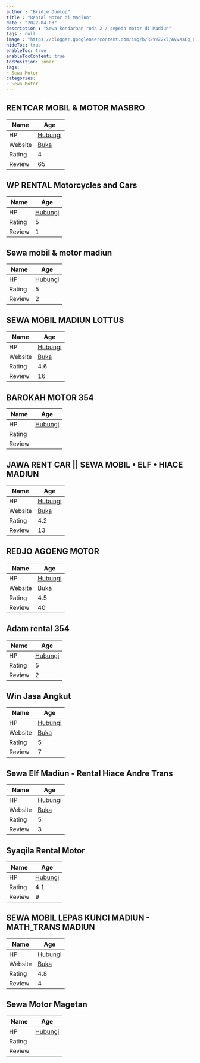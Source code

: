 ```yaml
---
author : "Bridie Dunlop"
title : "Rental Motor di Madiun"
date : "2022-04-03"
description : "Sewa kendaraan roda 2 / sepeda motor di Madiun"
tags : null
image : "https://blogger.googleusercontent.com/img/b/R29vZ2xl/AVvXsEg_b6P2b3NW3AsjWW0bh64CvwhJzn7DHRwTtinPMb5YOXQY4ol34wSf6Xb8d92Ue0Aqnoydy__XIxZPfTeO9VA6NlcrFfbTWIv4f_P_equhSlbniJt6FMKWad6mNUTOfSulBdStE17mIQeEgJOCBh1C6ItEdMX1Yje4lxz7URMmdCIX4eCZhbQWLQEF1g/w300-h200/rental-motor-di-madiun.png"
hideToc: true
enableToc: true
enableTocContent: true
tocPosition: inner
tags:
- Sewa Motor
categories:
- Sewa Motor
---
```



## RENTCAR MOBIL &amp; MOTOR MASBRO

Name | Age
--------|------
HP | [Hubungi](https://pcandroidplayer.blogspot.com/?clayads=https://getnumber.ndower.dev?phone=MDg1NjM2Njk4NjA=)
Website | [Buka](https://pcandroidplayer.blogspot.com/?clayads=aHR0cHM6Ly9yZW50Y2FyLW1vYmlsLW1vdG9yLW1hc2Jyby5idXNpbmVzcy5zaXRlLw==) 
Rating | 4
Review | 65


## WP RENTAL Motorcycles and Cars

Name | Age
--------|------
HP | [Hubungi](https://pcandroidplayer.blogspot.com/?clayads=https://getnumber.ndower.dev?phone=)
Rating | 5
Review | 1


## Sewa mobil &amp; motor madiun

Name | Age
--------|------
HP | [Hubungi](https://pcandroidplayer.blogspot.com/?clayads=https://getnumber.ndower.dev?phone=MDgxMzM0Mzk1MDUx)
Rating | 5
Review | 2


## SEWA MOBIL MADIUN LOTTUS

Name | Age
--------|------
HP | [Hubungi](https://pcandroidplayer.blogspot.com/?clayads=https://getnumber.ndower.dev?phone=MDg1MjM1NTEyNTI0)
Website | [Buka](https://pcandroidplayer.blogspot.com/?clayads=aHR0cHM6Ly9zZXdhbW9iaWxtYWRpdW4uaWQv) 
Rating | 4.6
Review | 16


## BAROKAH MOTOR 354

Name | Age
--------|------
HP | [Hubungi](https://pcandroidplayer.blogspot.com/?clayads=https://getnumber.ndower.dev?phone=MDgxMjM1MTY1NTU1)
Rating | 
Review | 


## JAWA RENT CAR || SEWA MOBIL • ELF • HIACE MADIUN

Name | Age
--------|------
HP | [Hubungi](https://pcandroidplayer.blogspot.com/?clayads=https://getnumber.ndower.dev?phone=MDg1MzM0MTc2Njg1)
Website | [Buka](https://pcandroidplayer.blogspot.com/?clayads=aHR0cHM6Ly9qYXdhdHJhbnNwb3J0LmNvbS8=) 
Rating | 4.2
Review | 13


## REDJO AGOENG MOTOR

Name | Age
--------|------
HP | [Hubungi](https://pcandroidplayer.blogspot.com/?clayads=https://getnumber.ndower.dev?phone=MDg1MTA2NzQ0NDQ1)
Website | [Buka](https://pcandroidplayer.blogspot.com/?clayads=aHR0cDovL21va2FzbWFkaXVuLmNvbS8=) 
Rating | 4.5
Review | 40


## Adam rental 354

Name | Age
--------|------
HP | [Hubungi](https://pcandroidplayer.blogspot.com/?clayads=https://getnumber.ndower.dev?phone=MDgxMzMxMzk5ODA1)
Rating | 5
Review | 2


## Win Jasa Angkut

Name | Age
--------|------
HP | [Hubungi](https://pcandroidplayer.blogspot.com/?clayads=https://getnumber.ndower.dev?phone=MDgxMjU5Njk1OTg=)
Website | [Buka](https://pcandroidplayer.blogspot.com/?clayads=aHR0cHM6Ly93aW4tamFzYS1hbmdrdXQuYnVzaW5lc3Muc2l0ZS8=) 
Rating | 5
Review | 7


## Sewa Elf Madiun - Rental Hiace Andre Trans

Name | Age
--------|------
HP | [Hubungi](https://pcandroidplayer.blogspot.com/?clayads=https://getnumber.ndower.dev?phone=MDg1MjMyMDI3Njc2)
Website | [Buka](https://pcandroidplayer.blogspot.com/?clayads=aHR0cHM6Ly9zZXdhbW9iaWxtYWRpdW4uY29tL3JlbnRhbC1lbGYtbWFkaXVuLw==) 
Rating | 5
Review | 3


## Syaqila Rental Motor

Name | Age
--------|------
HP | [Hubungi](https://pcandroidplayer.blogspot.com/?clayads=https://getnumber.ndower.dev?phone=MDg1ODQwNzI4OTYw)
Rating | 4.1
Review | 9


## SEWA MOBIL LEPAS KUNCI MADIUN - MATH_TRANS MADIUN

Name | Age
--------|------
HP | [Hubungi](https://pcandroidplayer.blogspot.com/?clayads=https://getnumber.ndower.dev?phone=MDg1MjM1NTEyNDgy)
Website | [Buka](https://pcandroidplayer.blogspot.com/?clayads=aHR0cDovL3NlbmF0cmFuc3BvcnQuY28uaWQv) 
Rating | 4.8
Review | 4


## Sewa Motor Magetan

Name | Age
--------|------
HP | [Hubungi](https://pcandroidplayer.blogspot.com/?clayads=https://getnumber.ndower.dev?phone=MDgxNTU2MDU3MTU=)
Rating | 
Review | 


